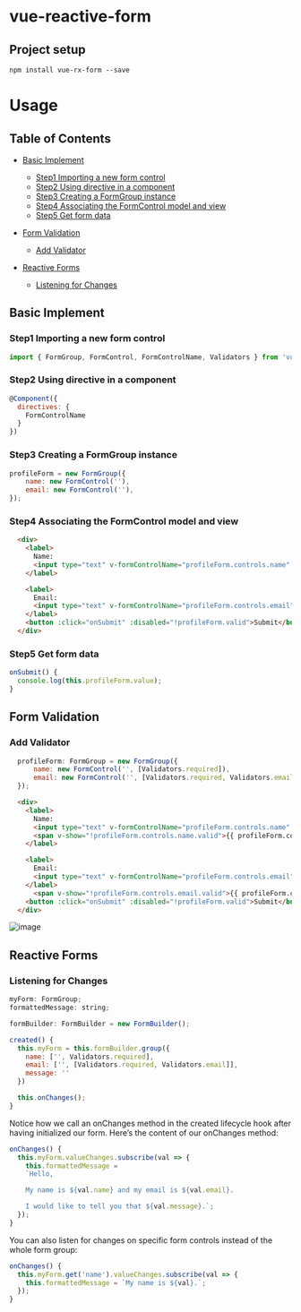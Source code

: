 # vue-reactive-form

## Project setup
```
npm install vue-rx-form --save
```

# Usage

## Table of Contents
* [Basic Implement](##Basic-Implement)
  * [Step1 Importing a new form control](###Step1-Importing-a-new-form-control)
  * [Step2 Using directive in a component](###Step2-Using-directive-in-a-component)
  * [Step3 Creating a FormGroup instance](###Step3-Creating-a-FormGroup-instance)
  * [Step4 Associating the FormControl model and view](###Step4-Associating-the-FormControl-model-and-view)
  * [Step5 Get form data](##Step5-Get-form-data)

* [Form Validation](##Form-Validation)
  * [Add Validator](###Add-Validator)
* [Reactive Forms](##Reactive-Forms)
  * [Listening for Changes](###Listening-for-Changes)

## Basic Implement

### Step1 Importing a new form control
```JavaScript
import { FormGroup, FormControl, FormControlName, Validators } from 'vue-rx-form';
```

### Step2 Using directive in a component
```JavaScript
@Component({
  directives: {
    FormControlName
  }
})
```

### Step3 Creating a FormGroup instance
```JavaScript
profileForm = new FormGroup({
    name: new FormControl(''),
    email: new FormControl(''),
});
```

### Step4 Associating the FormControl model and view
```HTML
  <div>
    <label>
      Name:
      <input type="text" v-formControlName="profileForm.controls.name" />
    </label>

    <label>
      Email:
      <input type="text" v-formControlName="profileForm.controls.email" />
    </label>
    <button :click="onSubmit" :disabled="!profileForm.valid">Submit</button>
  </div>
```
### Step5 Get form data
```Javascript
onSubmit() {
  console.log(this.profileForm.value);
}
```
## Form Validation
### Add Validator
```Javascript
  profileForm: FormGroup = new FormGroup({
      name: new FormControl('', [Validators.required]),
      email: new FormControl('', [Validators.required, Validators.email])
  });
```

```HTML
  <div>
    <label>
      Name:
      <input type="text" v-formControlName="profileForm.controls.name" />
      <span v-show="!profileForm.controls.name.valid">{{ profileForm.controls.name.errors }}</span>
    </label>

    <label>
      Email:
      <input type="text" v-formControlName="profileForm.controls.email" />
    </label>
      <span v-show="!profileForm.controls.email.valid">{{ profileForm.controls.email.errors }}</span>
    <button :click="onSubmit" :disabled="!profileForm.valid">Submit</button>
  </div>
```

![image](https://drive.google.com/uc?export=view&id=18Fnst_AUOtWSgCQr4_9gs-Idw7i74GK0)


## Reactive Forms
### Listening for Changes
```Javascript
myForm: FormGroup;
formattedMessage: string;

formBuilder: FormBuilder = new FormBuilder();

created() {
  this.myForm = this.formBuilder.group({
    name: ['', Validators.required],
    email: ['', [Validators.required, Validators.email]],
    message: ''
  })

  this.onChanges();
}
```

Notice how we call an onChanges method in the created lifecycle hook after having initialized our form. Here’s the content of our onChanges method:

```Javascript
onChanges() {
  this.myForm.valueChanges.subscribe(val => {
    this.formattedMessage =
    `Hello,

    My name is ${val.name} and my email is ${val.email}.

    I would like to tell you that ${val.message}.`;
  });
}
```
You can also listen for changes on specific form controls instead of the whole form group:

```Javascript
onChanges() {
  this.myForm.get('name').valueChanges.subscribe(val => {
    this.formattedMessage = `My name is ${val}.`;
  });
}
```
